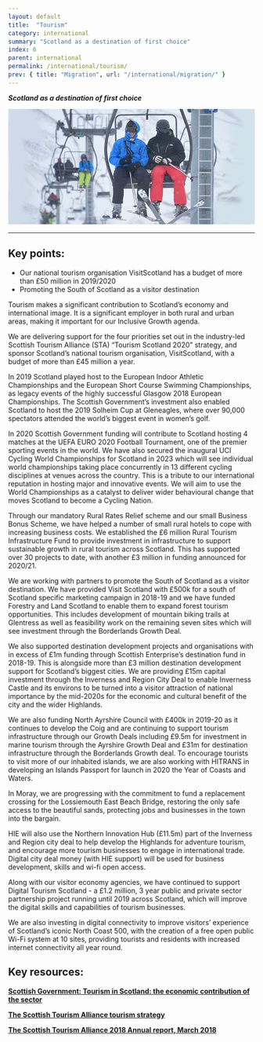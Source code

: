 ```yaml
---
layout: default
title:  "Tourism"
category: international
summary: "Scotland as a destination of first choice"
index: 6
parent: international
permalink: /international/tourism/
prev: { title: "Migration", url: "/international/migration/" }
---
```

***Scotland as a destination of first choice***

![A photograph of tourists on the ski lift at Glenshee](/assets/images/pageimages/International.18.jpg)

---

## Key points:

* Our national tourism organisation VisitScotland has a budget of more than £50 million in 2019/2020
* Promoting the South of Scotland as a visitor destination  

Tourism makes a significant contribution to Scotland’s economy and international image. It is a significant employer in both rural and urban areas, making it important for our Inclusive Growth agenda.  

We are delivering support for the four priorities set out in the industry-led Scottish Tourism Alliance (STA) “Tourism Scotland 2020” strategy, and sponsor Scotland’s national tourism organisation, VisitScotland, with a budget of more than £45 million a year.  

In 2019 Scotland played host to the European Indoor Athletic Championships and the European Short Course Swimming Championships, as legacy events of the highly successful Glasgow 2018 European Championships. The Scottish Government’s investment also enabled Scotland to host the 2019 Solheim Cup at Gleneagles, where over 90,000 spectators attended the world’s biggest event in women’s golf.  

In 2020 Scottish Government funding will contribute to Scotland hosting 4 matches at the UEFA EURO 2020 Football Tournament, one of the premier sporting events in the world. We have also secured the inaugural UCI Cycling World Championships for Scotland in 2023 which will see individual world championships taking place concurrently in 13 different cycling disciplines at venues across the country.  This is a tribute to our international reputation in hosting major and innovative events.  We will aim to use the World Championships as a catalyst to deliver wider behavioural change that moves Scotland to become a Cycling Nation.  

Through our mandatory Rural Rates Relief scheme and our small Business Bonus Scheme, we have helped a number of small rural hotels to cope with increasing business costs. We established the £6 million Rural Tourism Infrastructure Fund to provide investment in infrastructure to support sustainable growth in rural tourism across Scotland.  This has supported over 30 projects to date, with another £3 million in funding announced for 2020/21.  

We are working with partners to promote the South of Scotland as a visitor destination.  We have provided Visit Scotland with £500k for a south of Scotland specific marketing campaign in 2018-19 and we have funded Forestry and Land Scotland to enable them to expand forest tourism opportunities. This includes development of mountain biking trails at Glentress as well as feasibility work on the remaining seven sites which will see investment through the Borderlands Growth Deal.  

We also supported destination development projects and organisations with in excess of £1m funding through Scottish Enterprise’s destination fund in 2018-19. This is alongside more than £3 million destination development support for Scotland’s biggest cities. We are providing £15m capital investment through the Inverness and Region City Deal to enable Inverness Castle and its environs to be turned into a visitor attraction of national importance by the mid-2020s for the economic and cultural benefit of the city and the wider Highlands.  

We are also funding North Ayrshire Council with £400k in 2019-20 as it continues to develop the Coig and are continuing to support tourism infrastructure through our Growth Deals including £9.5m for investment in marine tourism through the Ayrshire Growth Deal and £31m for destination infrastructure through the Borderlands Growth deal.  To encourage tourists to visit more of our inhabited islands, we are also working with HITRANS in developing an Islands Passport for launch in 2020 the Year of Coasts and Waters.  

In Moray, we are progressing with the commitment to fund a replacement crossing for the Lossiemouth East Beach Bridge, restoring the only safe access to the beautiful sands, protecting jobs and businesses in the town into the bargain.  

HIE will also use the Northern Innovation Hub (£11.5m) part of the Inverness and Region  city deal to help develop the Highlands for adventure tourism, and encourage more tourism businesses to engage in international trade.  Digital city deal money (with HIE support) will be used for business development, skills and wi-fi open access.  

Along with our visitor economy agencies, we have continued to support Digital Tourism Scotland - a £1.2 million, 3 year public and private sector partnership project running until 2019 across Scotland, which will improve the digital skills and capabilities of tourism businesses.  

We are also investing in digital connectivity to improve visitors’ experience of Scotland’s iconic North Coast 500, with the creation of a free open public Wi-Fi system at 10 sites, providing tourists and residents with increased internet connectivity all year round.  

## Key resources:

**[Scottish Government: Tourism in Scotland: the economic contribution of the sector](https://www.gov.scot/publications/tourism-scotland-economic-contribution-sector/)**  

**[The Scottish Tourism Alliance tourism strategy](http://scottishtourismalliance.co.uk/page/national-strategy/)**  

**[The Scottish Tourism Alliance 2018 Annual report, March 2018](http://scottishtourismalliance.co.uk/uploads/TS2020/TS2018.compressed.pdf)**  
